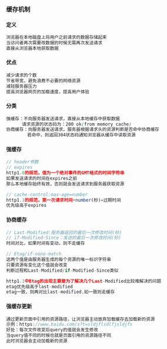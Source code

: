 ### 缓存机制

#### 定义

```css
浏览器在本地磁盘上将用户之前请求的数据存储起来
当访问者再次需要改数据的时候无需再次发送请求
直接从浏览器本地获取数据
```

#### 优点

```css
减少请求的个数
节省带宽，避免浪费不必要的网络资源
减轻服务器压力
提高浏览器网页的加载速度，提高用户体验
```

#### 分类

```css
强缓存：不向服务器发送请求，直接从本地缓存中获取数据
      请求资源的状态码为：200 ok(from memory cache)
协商缓存：向服务器发送请求，服务器根据请求头的资源判断是否命中协商缓存
        若命中，则返回304状态码通知浏览器从缓存中读取资源
```

#### 强缓存

```js
// header参数
// expires
http1.0的规范，值为一个绝对事件的GMT格式的时间字符串
如果发送请求的时间在expires之前
那么本地缓存始终有效，否则就会发送请求到服务器获取资源
```

```js
// cache-control:max-age=number
http1.1的规范，第一次请求时间+number(秒)=过期时间
优先级高于expires
```

#### 协商缓存

```js
// Last-Modified:服务器返回的最后一次修改时间(秒)
// if-Modified-Since：发送的最后一次修改时间(秒)
时间对比，如果时间有变动，则不走缓存
```

```js
// Etag/if-none-match
这两个值是由服务器生成的每个资源的唯一标识字符串
只要资源有变化这个值就会改变
判断过程和Last-Modified/if-Modified-Since类似
```

```js
http1.1中Etag的出现主要是为了解决几个Last-Modified比较难解决的问题
etag优先级高于last-modified
etag一致，则再对比last-modified,如一致则走缓存
```

#### 强缓存更新

```js
通过更新页面中引用的资源路径，让浏览器主动放弃加载缓存去加载新的资源
示例：https://www.baidu.com/s?t=sldjflsdlfjsldjfs
好处：每次文件改变后query的值就会发生修改
当query值不同的时候也就是页面引用的资源路径不同
此时浏览器会主动加载新的资源
```


